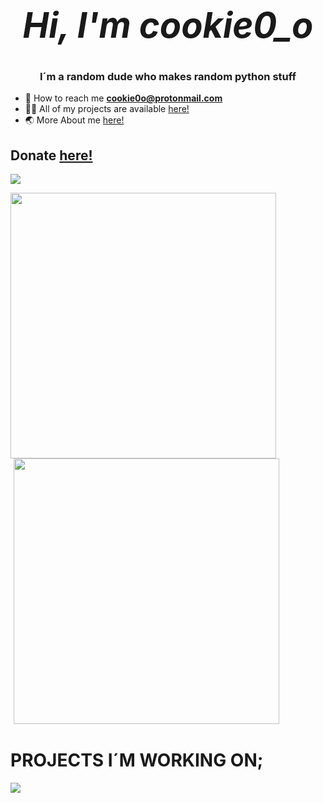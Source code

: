  # _<h1 align="center">Hi, I'm cookie0_o</h1>_
<h3 align="center">I´m a random dude who makes random python stuff</h3>

- 📧 How to reach me **cookie0o@protonmail.com**
- 👨‍💻 All of my projects are available [here!](https://github.com/cookie0o?tab=repositories)   
- 🌏 More About me [here!](https://cookie0o.github.io/personal-website/)  

## **Donate** [**here!**](.github/FUNDING.md)   

<p align="left"> <img src="https://komarev.com/ghpvc/?username=cookie0o&label=Profile%20views&color=ff69b4&style=flat"/> </p>
<div style="margin: 0 auto; display: inline">
    <img style="left: 0; width: 425px;" 
     href="cookie0_o" target="_blank" rel="noreferrer" src="https://github-readme-stats.vercel.app/api?username=cookie0o&show_icons=true&theme=radical"/>
    <img style="margin-left: 5px; margin-bottom: 2px; width: 425px;" 
     src="https://card.yuy1n.io/card/76561198870659737/radical,en,badge,badges,games,screenshots"/>
</div>

# **PROJECTS I´M WORKING ON;**   
![](https://hit.yhype.me/github/profile?user_id=81589649)   
